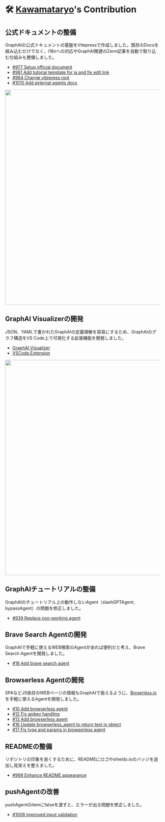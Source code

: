 # 🛠️ [Kawamataryo](https://github.com/kawamataryo)'s Contribution

## 公式ドキュメントの整備
GraphAIの公式ドキュメントの基盤をVitepressで作成しました。既存のDocsを組み込むだけでなく、i18nへの対応やGraphAI関連のZenn記事を自動で取り込む仕組みも整備しました。

- [#977 Setup official document](https://github.com/receptron/graphai/pull/977)
- [#981 Add tutorial template for ja and fix edit link](https://github.com/receptron/graphai/pull/981)
- [#984 Change vitepress root](https://github.com/receptron/graphai/pull/984)
- [#1010 Add external agents docs](https://github.com/receptron/graphai/pull/1010)

<img src="https://github.com/user-attachments/assets/053b4438-2812-44d8-84d5-f4f3e1bcf4d3" width="700">

## GraphAI Visualizerの開発

JSON、YAMLで書かれたGraphAIの定義理解を容易にするため、GraphAIのグラフ構造をVS Code上で可視化する拡張機能を開発しました。

- [GraphAI Visualizer](https://marketplace.visualstudio.com/items?itemName=kawamataryo.graphai-visualizer)
- [VSCode Extension](https://marketplace.visualstudio.com/items?itemName=kawamataryo.graphai-visualizer)

<img src="https://github.com/user-attachments/assets/d83aae3f-786e-4f3d-bd29-f3687d23b7a8" width="700">

## GraphAIチュートリアルの整備
GraphAIのチュートリアル上の動作しないAgent（slashGPTAgent, bypassAgent）の問題を修正しました。

- [#939 Replace non-working agent](https://github.com/receptron/graphai/pull/939)

## Brave Search Agentの開発
GraphAIで手軽に使えるWEB検索のAgentがあれば便利だと考え、Brave Search Agentを開発しました。

- [#18 Add brave search agent](https://github.com/receptron/graphai-agents/pull/18)

## Browserless Agentの開発
SPAなどJS依存のWEBページの情報もGraphAIで扱えるように、[Broserless.io](https://docs.browserless.io/)を手軽に使えるAgentを開発しました。

- [#10 Add browserless agent](https://github.com/receptron/graphai-agents/pull/10)
- [#12 Fix apikey handling](https://github.com/receptron/graphai-agents/pull/12)
- [#13 Add browserless agent](https://github.com/receptron/graphai-agents/pull/13)
- [#16 Update browserless_agent to return text in object](https://github.com/receptron/graphai-agents/pull/16)
- [#17 Fix type and params in browserless agent](https://github.com/receptron/graphai-agents/pull/17)

## READMEの整備
リポジトリの印象を良くするために、READMEにロゴやshields.ioのバッジを追加し見栄えを整えました。

- [#999 Enhance README appearance](https://github.com/receptron/graphai/pull/999)

## pushAgentの改善
pushAgentのitemにfalseを渡すと、エラーが出る問題を修正しました。

- [#1008 Improved input validation](https://github.com/receptron/graphai/pull/1008)

